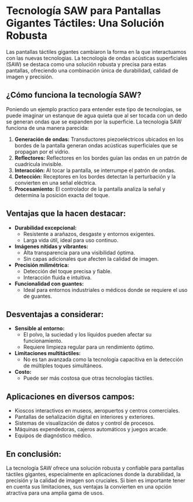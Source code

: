 # Tecnología SAW para Pantallas Gigantes Táctiles: Una Solución Robusta

Las pantallas táctiles gigantes cambiaron la forma en la que interactuamos con las nuevas tecnologias. La tecnología de ondas acústicas superficiales (SAW) se destaca como una solución robusta y precisa para estas pantallas, ofreciendo una combinación única de durabilidad, calidad de imagen y precisión.

## ¿Cómo funciona la tecnología SAW?

Poniendo un ejemplo practico para entender este tipo de tecnologias, se puede imaginar un estanque de agua quieta que al ser tocada con un dedo se generan ondas que se expanden por la superficie. La tecnologia SAW funciona de una manera parecida:

1. **Generación de ondas:** Transductores piezoeléctricos ubicados en los bordes de la pantalla generan ondas acústicas superficiales que se propagan por el vidrio.
2. **Reflectores:**  Reflectores en los bordes guían las ondas en un patrón de cuadrícula invisible.
3. **Interacción:** Al tocar la pantalla, se interrumpe el patrón de ondas.
4. **Detección:** Receptores en los bordes detectan la perturbación y la convierten en una señal eléctrica.
5. **Procesamiento:** El controlador de la pantalla analiza la señal y determina la posición exacta del toque.

## Ventajas que la hacen destacar:

* **Durabilidad excepcional:**
    * Resistente a arañazos, desgaste y entornos exigentes.
    * Larga vida útil, ideal para uso continuo.
* **Imágenes nítidas y vibrantes:**
    * Alta transparencia para una visibilidad óptima.
    * Sin capas adicionales que afecten la calidad de imagen.
* **Precisión milimétrica:**
    * Detección del toque precisa y fiable.
    * Interacción fluida e intuitiva.
* **Funcionalidad con guantes:**
    * Ideal para entornos industriales o médicos donde se requiere el uso de guantes.

## Desventajas a considerar:

* **Sensible al entorno:**
    * El polvo, la suciedad y los líquidos pueden afectar su funcionamiento.
    * Requiere limpieza regular para un rendimiento óptimo.
* **Limitaciones multitáctiles:**
    * No es tan avanzada como la tecnología capacitiva en la detección de múltiples toques simultáneos.
* **Costo:**
    * Puede ser más costosa que otras tecnologías táctiles.

## Aplicaciones en diversos campos:

* Kioscos interactivos en museos, aeropuertos y centros comerciales.
* Pantallas de señalización digital en interiores y exteriores.
* Sistemas de visualización de datos y control de procesos.
* Máquinas expendedoras, cajeros automáticos y juegos arcade.
* Equipos de diagnóstico médico.

## En conclusión:

La tecnología SAW ofrece una solución robusta y confiable para pantallas táctiles gigantes, especialmente en aplicaciones donde la durabilidad, la precisión y la calidad de imagen son cruciales. Si bien es importante tener en cuenta sus limitaciones, sus ventajas la convierten en una opción atractiva para una amplia gama de usos.